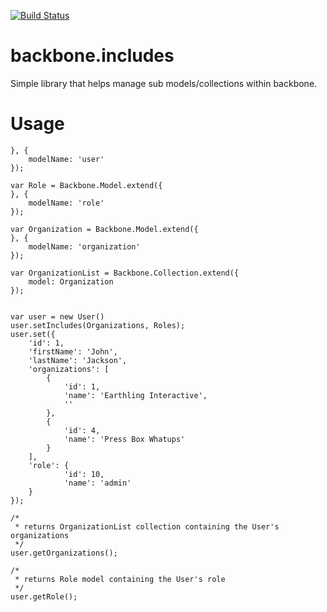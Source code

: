 [![Build
Status](https://travis-ci.org/jthoms1/backbone.includes.png?branch=master)](https://travis-ci.org/jthoms1/backbone.includes)


backbone.includes
=================

Simple library that helps manage sub models/collections within backbone.

Usage
==================
``` var User = Backbone.Model.extend({
}, {
	modelName: 'user'
});

var Role = Backbone.Model.extend({
}, {
	modelName: 'role'
});

var Organization = Backbone.Model.extend({
}, {
	modelName: 'organization'
});

var OrganizationList = Backbone.Collection.extend({
	model: Organization
});


var user = new User()
user.setIncludes(Organizations, Roles);
user.set({
	'id': 1,
	'firstName': 'John',
	'lastName': 'Jackson',
	'organizations': [
		{
			'id': 1,
			'name': 'Earthling Interactive',
			''
		},
		{
			'id': 4,
			'name': 'Press Box Whatups'
		}
	],
	'role': {
			'id': 10,
			'name': 'admin'
	}
});

/*
 * returns OrganizationList collection containing the User's organizations
 */
user.getOrganizations();

/*
 * returns Role model containing the User's role
 */
user.getRole();
```